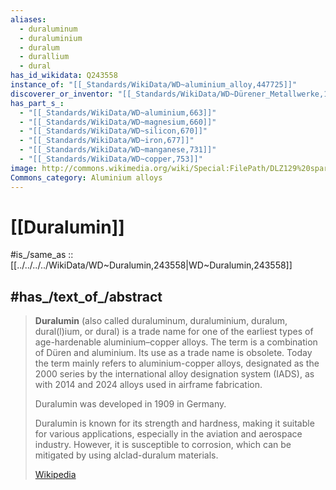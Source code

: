 ```yaml
---
aliases:
  - duraluminum
  - duraluminium
  - duralum
  - durallium
  - dural
has_id_wikidata: Q243558
instance_of: "[[_Standards/WikiData/WD~aluminium_alloy,447725]]"
discoverer_or_inventor: "[[_Standards/WikiData/WD~Dürener_Metallwerke,1272012]]"
has_part_s_:
  - "[[_Standards/WikiData/WD~aluminium,663]]"
  - "[[_Standards/WikiData/WD~magnesium,660]]"
  - "[[_Standards/WikiData/WD~silicon,670]]"
  - "[[_Standards/WikiData/WD~iron,677]]"
  - "[[_Standards/WikiData/WD~manganese,731]]"
  - "[[_Standards/WikiData/WD~copper,753]]"
image: http://commons.wikimedia.org/wiki/Special:FilePath/DLZ129%20spar.jpg
Commons_category: Aluminium alloys
---
```


# [[Duralumin]] 

#is_/same_as :: [[../../../../WikiData/WD~Duralumin,243558|WD~Duralumin,243558]] 

## #has_/text_of_/abstract 

> **Duralumin** (also called duraluminum, duraluminium, duralum, dural(l)ium, or dural) is a trade name for one of the earliest types of age-hardenable aluminium–copper alloys. The term is a combination of Düren and aluminium. Its use as a trade name is obsolete. Today the term mainly refers to aluminium-copper alloys, designated as the 2000 series by the international alloy designation system (IADS), as with 2014 and 2024 alloys used in airframe fabrication.
>
> Duralumin was developed in 1909 in Germany.
>
> Duralumin is known for its strength and hardness, making it suitable for various applications, especially in the aviation and aerospace industry. However, it is susceptible to corrosion, which can be mitigated by using alclad-duralum materials.
>
> [Wikipedia](https://en.wikipedia.org/wiki/Duralumin) 

